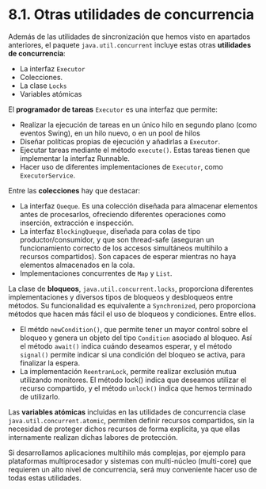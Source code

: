 # 8.1. Otras utilidades de concurrencia

 Además de las utilidades de sincronización que hemos visto en apartados anteriores, el paquete `java.util.concurrent` incluye estas otras **utilidades de concurrencia**:

* La interfaz `Executor`
* Colecciones.
* La clase `Locks`
* Variables atómicas

 El **programador de tareas** `Executor` es una interfaz que permite:

* Realizar la ejecución de tareas en un único hilo en segundo plano \(como eventos Swing\), en un hilo nuevo, o en un pool de hilos
* Diseñar políticas propias de ejecución y añadirlas a `Executor`.
* Ejecutar tareas mediante el método `execute()`. Estas tareas tienen que implementar la interfaz Runnable.
* Hacer uso de diferentes implementaciones de `Executor`, como `ExecutorService`.

 Entre las **colecciones** hay que destacar:

* La interfaz `Queque`. Es una colección diseñada para almacenar elementos antes de procesarlos, ofreciendo diferentes operaciones como inserción, extracción e inspección.
* La interfaz `BlockingQueque`, diseñada para colas de tipo productor/consumidor, y que son thread-safe \(aseguran un funcionamiento correcto de los accesos simultáneos multihilo a recursos compartidos\). Son capaces de esperar mientras no haya elementos almacenados en la cola.
* Implementaciones concurrentes de `Map` y `List`.

 La clase de **bloqueos**, `java.util.concurrent.locks`, proporciona diferentes implementaciones y diversos tipos de bloqueos y desbloqueos entre métodos. Su funcionalidad es equivalente a `Synchronized`, pero proporciona métodos que hacen más fácil el uso de bloqueos y condiciones. Entre ellos.

* El métdo `newCondition()`, que permite tener un mayor control sobre el bloqueo y genera un objeto del tipo `Condition` asociado al bloqueo. Así el método `await()` indica cuándo deseamos esperar, y el método `signal()` permite indicar si una condición del bloqueo se activa, para finalizar la espera.
* La implementación `ReentranLock`, permite realizar exclusión mutua utilizando monitores. El método lock\(\) indica que deseamos utilizar el recurso compartido, y el método `unlock()` indica que hemos terminado de utilizarlo.

 Las **variables atómicas** incluidas en las utilidades de concurrencia clase `java.util.concurrent.atomic`, permiten definir recursos compartidos, sin la necesidad de proteger dichos recursos de forma explícita, ya que ellas internamente realizan dichas labores de protección.

 Si desarrollamos aplicaciones multihilo más complejas, por ejemplo para plataformas multiprocesador y sistemas con multi-núcleo \(multi-core\) que requieren un alto nivel de concurrencia, será muy conveniente hacer uso de todas estas utilidades.

